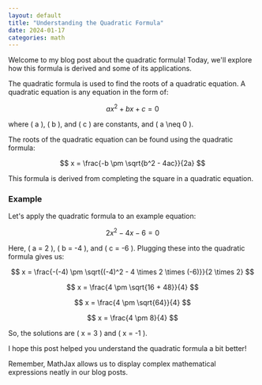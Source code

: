 ```yaml
---
layout: default
title: "Understanding the Quadratic Formula"
date: 2024-01-17
categories: math
---
```


Welcome to my blog post about the quadratic formula! Today, we'll explore how this formula is derived and some of its applications.

The quadratic formula is used to find the roots of a quadratic equation. A quadratic equation is any equation in the form of:

$$ ax^2 + bx + c = 0 $$

where \( a \), \( b \), and \( c \) are constants, and \( a \neq 0 \).

The roots of the quadratic equation can be found using the quadratic formula:

$$ x = \frac{-b \pm \sqrt{b^2 - 4ac}}{2a} $$

This formula is derived from completing the square in a quadratic equation.

### Example

Let's apply the quadratic formula to an example equation:

$$ 2x^2 - 4x - 6 = 0 $$

Here, \( a = 2 \), \( b = -4 \), and \( c = -6 \). Plugging these into the quadratic formula gives us:

$$ x = \frac{-(-4) \pm \sqrt{(-4)^2 - 4 \times 2 \times (-6)}}{2 \times 2} $$

$$ x = \frac{4 \pm \sqrt{16 + 48}}{4} $$

$$ x = \frac{4 \pm \sqrt{64}}{4} $$

$$ x = \frac{4 \pm 8}{4} $$

So, the solutions are \( x = 3 \) and \( x = -1 \).

I hope this post helped you understand the quadratic formula a bit better!

Remember, MathJax allows us to display complex mathematical expressions neatly in our blog posts.
